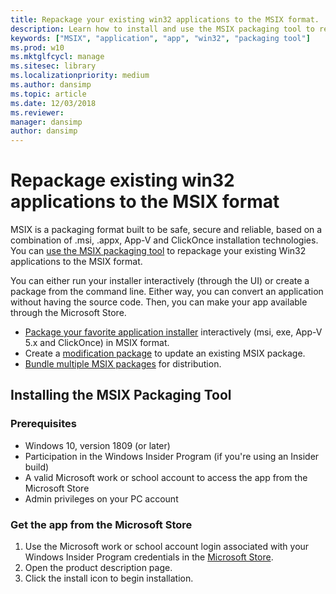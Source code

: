 ```yaml
---
title: Repackage your existing win32 applications to the MSIX format.
description: Learn how to install and use the MSIX packaging tool to repackage your existing win32 applications to the MSIX format.
keywords: ["MSIX", "application", "app", "win32", "packaging tool"]
ms.prod: w10
ms.mktglfcycl: manage
ms.sitesec: library
ms.localizationpriority: medium
ms.author: dansimp
ms.topic: article
ms.date: 12/03/2018
ms.reviewer: 
manager: dansimp
author: dansimp
---
```


# Repackage existing win32 applications to the MSIX format

MSIX is a packaging format built to be safe, secure and reliable, based on a combination of .msi, .appx, App-V and ClickOnce installation technologies. You can [use the MSIX packaging tool](/windows/msix/packaging-tool/create-app-package-msi-vm) to repackage your existing Win32 applications to the MSIX format. 

You can either run your installer interactively (through the UI) or create a package from the command line. Either way, you can convert an application without having the source code. Then, you can make your app available through the Microsoft Store.

- [Package your favorite application installer](/windows/msix/packaging-tool/create-app-package-msi-vm) interactively (msi, exe, App-V 5.x and ClickOnce) in MSIX format. 
- Create a [modification package](/windows/msix/packaging-tool/package-editor) to update an existing MSIX package.
- [Bundle multiple MSIX packages](/windows/msix/packaging-tool/bundle-msix-packages) for distribution. 

## Installing the MSIX Packaging Tool

### Prerequisites

- Windows 10, version 1809 (or later)
- Participation in the Windows Insider Program (if you're using an Insider build)
- A valid Microsoft work or school account to access the app from the Microsoft Store 
- Admin privileges on your PC account 

### Get the app from the Microsoft Store

1. Use the Microsoft work or school account login associated with your Windows Insider Program credentials in the [Microsoft Store](https://www.microsoft.com/store/r/9N5LW3JBCXKF). 
2. Open the product description page.
3. Click the install icon to begin installation.
